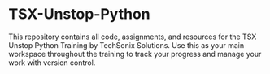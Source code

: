 # TSX-Unstop-Python
This repository contains all code, assignments, and resources for the TSX Unstop Python Training by TechSonix Solutions. Use this as your main workspace throughout the training to track your progress and manage your work with version control.
